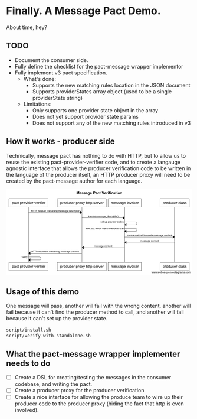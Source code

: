 # Finally. A Message Pact Demo.

About time, hey?

## TODO

* Document the consumer side.
* Fully define the checklist for the pact-message wrapper implementor
* Fully implement v3 pact specification.
    * What's done:
        * Supports the new matching rules location in the JSON document
        * Supports providerStates array object (used to be a single providerState string)
    * Limitations:
        * Only supports one provider state object in the array
        * Does not yet support provider state params
        * Does not support any of the new matching rules introduced in v3

## How it works - producer side

Technically, message pact has nothing to do with HTTP, but to allow us to reuse the existing pact-provider-verifier code, and to create a langauge agnostic interface that allows the producer verification code to be written in the language of the producer itself, an HTTP producer proxy will need to be created by the pact-message author for each language.

<img src="docs/pact-message-verification-sequence-diagram.png">

## Usage of this demo

One message will pass, another will fail with the wrong content, another will fail because it can't find the producer method to call, and another will fail because it can't set up the provider state.

    script/install.sh
    script/verify-with-standalone.sh

## What the pact-message wrapper implementer needs to do

* [ ] Create a DSL for creating/testing the messages in the consumer codebase, and writing the pact.
* [ ] Create a producer proxy for the producer verification
* [ ] Create a nice interface for allowing the produce team to wire up their producer code to the producer proxy (hiding the fact that http is even involved).
